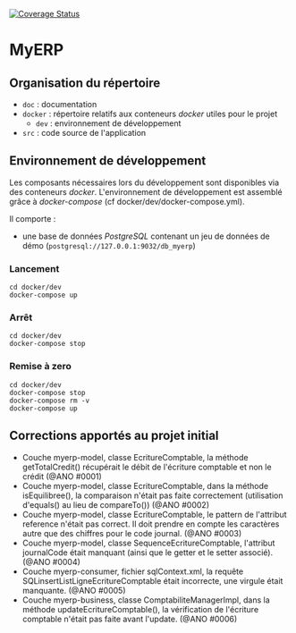 [![Coverage Status](https://coveralls.io/repos/github/BRUCELLA2/myerp_P9/badge.svg?branch=master)](https://coveralls.io/github/BRUCELLA2/myerp_P9?branch=master)

# MyERP

## Organisation du répertoire

*   `doc` : documentation
*   `docker` : répertoire relatifs aux conteneurs _docker_ utiles pour le projet
    *   `dev` : environnement de développement
*   `src` : code source de l'application


## Environnement de développement

Les composants nécessaires lors du développement sont disponibles via des conteneurs _docker_.
L'environnement de développement est assemblé grâce à _docker-compose_
(cf docker/dev/docker-compose.yml).

Il comporte :

*   une base de données _PostgreSQL_ contenant un jeu de données de démo (`postgresql://127.0.0.1:9032/db_myerp`)



### Lancement

    cd docker/dev
    docker-compose up


### Arrêt

    cd docker/dev
    docker-compose stop


### Remise à zero

    cd docker/dev
    docker-compose stop
    docker-compose rm -v
    docker-compose up


## Corrections apportés au projet initial

* Couche myerp-model, classe EcritureComptable, la méthode getTotalCredit() récupérait le débit de l'écriture comptable et non le crédit (@ANO #0001)
* Couche myerp-model, classe EcritureComptable, dans la méthode isEquilibree(), la comparaison n'était pas faite correctement (utilisation d'equals() au lieu de compareTo()) (@ANO #0002)
* Couche myerp-model, classe EcritureComptable, le pattern de l'attribut reference n'était pas correct. Il doit prendre en compte les caractères autre que des chiffres pour le code journal. (@ANO #0003)
* Couche myerp-model, classe SequenceEcritureComptable, l'attribut journalCode était manquant (ainsi que le getter et le setter associé). (@ANO #0004)
* Couche myerp-consumer, fichier sqlContext.xml, la requête SQLinsertListLigneEcritureComptable était incorrecte, une virgule était manquante. (@ANO #0005)
* Couche myerp-business, classe ComptabiliteManagerImpl, dans la méthode updateEcritureComptable(), la vérification de l'écriture comptable n'était pas faite avant l'update. (@ANO #0006)
